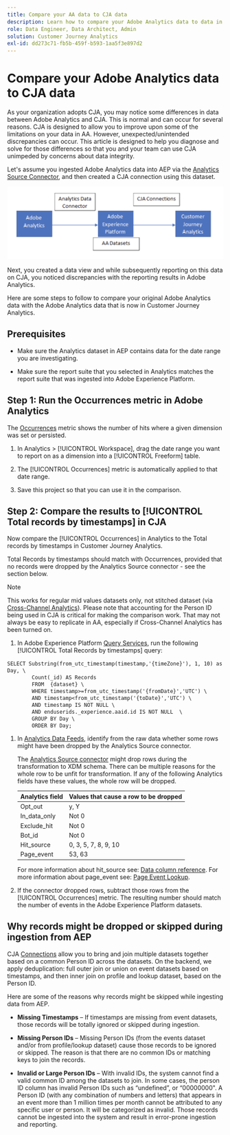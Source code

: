 ```yaml
---
title: Compare your AA data to CJA data
description: Learn how to compare your Adobe Analytics data to data in Customer Journey Analytics
role: Data Engineer, Data Architect, Admin
solution: Customer Journey Analytics
exl-id: dd273c71-fb5b-459f-b593-1aa5f3e897d2
---
```

# Compare your Adobe Analytics data to CJA data

As your organization adopts CJA, you may notice some differences in data between Adobe Analytics and CJA. This is normal and can occur for several reasons. CJA is designed to allow you to improve upon some of the limitations on your data in AA. However, unexpected/unintended discrepancies can occur. This article is designed to help you diagnose and solve for those differences so that you and your team can use CJA unimpeded by concerns about data integrity.

Let's assume you ingested Adobe Analytics data into AEP via the [Analytics Source Connector](https://experienceleague.adobe.com/docs/experience-platform/sources/ui-tutorials/create/adobe-applications/analytics.html), and then created a CJA connection using this dataset. 

![data flow](assets/compare.png)

Next, you created a data view and while subsequently reporting on this data on CJA, you noticed discrepancies with the reporting results in Adobe Analytics.

Here are some steps to follow to compare your original Adobe Analytics data with the Adobe Analytics data that is now in Customer Journey Analytics.

## Prerequisites

* Make sure the Analytics dataset in AEP contains data for the date range you are investigating.

* Make sure the report suite that you selected in Analytics matches the report suite that was ingested into Adobe Experience Platform.

## Step 1: Run the Occurrences metric in Adobe Analytics

The [Occurrences](https://experienceleague.adobe.com/docs/analytics/components/metrics/occurrences.html) metric shows the number of hits where a given dimension was set or persisted.

1. In Analytics > [!UICONTROL Workspace], drag the date range you want to report on as a dimension into a [!UICONTROL Freeform] table.

1. The [!UICONTROL Occurrences] metric is automatically applied to that date range.

1. Save this project so that you can use it in the comparison.

## Step 2: Compare the results to [!UICONTROL Total records by timestamps] in CJA

Now compare the [!UICONTROL Occurrences] in Analytics to the Total records by timestamps in Customer Journey Analytics.

Total Records by timestamps should match with Occurrences, provided that no records were dropped by the Analytics Source connector - see the section below. 

>[!NOTE]
>
>This works for regular mid values datasets only, not stitched dataset (via [Cross-Channel Analytics](/help/connections/cca/overview.md)). Please note that accounting for the Person ID being used in CJA is critical for making the comparison work. That may not always be easy to replicate in AA, especially if Cross-Channel Analytics has been turned on. 

1. In Adobe Experience Platform [Query Services](https://experienceleague.adobe.com/docs/experience-platform/query/best-practices/adobe-analytics.html), run the following [!UICONTROL Total Records by timestamps] query:

```
SELECT Substring(from_utc_timestamp(timestamp,'{timeZone}'), 1, 10) as Day, \ 
        Count(_id) AS Records 
        FROM  {dataset} \ 
        WHERE timestamp>=from_utc_timestamp('{fromDate}','UTC') \ 
        AND timestamp<from_utc_timestamp('{toDate}','UTC') \ 
        AND timestamp IS NOT NULL \ 
        AND enduserids._experience.aaid.id IS NOT NULL  \ 
        GROUP BY Day \ 
        ORDER BY Day; 

```

1. In [Analytics Data Feeds](https://experienceleague.adobe.com/docs/analytics/export/analytics-data-feed/data-feed-contents/datafeeds-reference.html ), identify from the raw data whether some rows might have been dropped by the Analytics Source connector. 

   The [Analytics Source connector](https://experienceleague.adobe.com/docs/experience-platform/sources/ui-tutorials/create/adobe-applications/analytics.html) might drop rows during the transformation to XDM schema. There can be multiple reasons for the whole row to be unfit for transformation. If any of the following Analytics fields have these values, the whole row will be dropped. 

   | Analytics field | Values that cause a row to be dropped |
   | --- | --- |
   | Opt_out | y, Y |
   | In_data_only | Not 0 |
   | Exclude_hit | Not 0 |
   | Bot_id | Not 0 |
   | Hit_source | 0, 3, 5, 7, 8, 9, 10 |
   | Page_event | 53, 63 |
   
   For more information about hit\_source see: [Data column reference](https://experienceleague.adobe.com/docs/analytics/export/analytics-data-feed/data-feed-contents/datafeeds-reference.html?lang=en). For more information about page\_event see: [Page Event Lookup](https://experienceleague.adobe.com/docs/analytics/export/analytics-data-feed/data-feed-contents/datafeeds-page-event.html?lang=en).
   
1. If the connector dropped rows, subtract those rows from the [!UICONTROL Occurrences] metric. The resulting number should match the number of events in the Adobe Experience Platform datasets.

## Why records might be dropped or skipped during ingestion from AEP

CJA [Connections](/help/connections/create-connection.md) allow you to bring and join multiple datasets together based on a common Person ID across the datasets. On the backend, we apply deduplication: full outer join or union on event datasets based on timestamps, and then inner join on profile and lookup dataset, based on the Person ID. 

Here are some of the reasons why records might be skipped while ingesting data from AEP. 

* **Missing Timestamps** – If timestamps are missing from event datasets, those records will be totally ignored or skipped during ingestion. 
 
* **Missing Person IDs** – Missing Person IDs (from the events dataset and/or from profile/lookup dataset) cause those records to be ignored or skipped. The reason is that there are no common IDs or matching keys to join the records. 
 
* **Invalid or Large Person IDs** – With invalid IDs, the system cannot find a valid common ID among the datasets to join. In some cases, the person ID column has invalid Person IDs such as “undefined”, or “00000000". A Person ID (with any combination of numbers and letters) that appears in an event more than 1 million times per month cannot be attributed to any specific user or person. It will be categorized as invalid. Those records cannot be ingested into the system and result in error-prone ingestion and reporting. 
